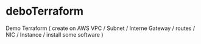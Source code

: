 # deboTerraform
Demo Terraform ( create on AWS VPC / Subnet / Interne Gateway / routes / NIC / Instance / install some software )

